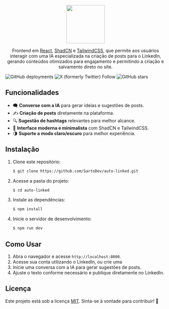 <p align="center" dir="auto">
<a href="https://auto-linked.vercel.app" rel="nofollow">
<img src="https://auto-linked.vercel.app/favicon.ico" width=120>
</a>
</p>

<p align="center" dir="auto">
Frontend em <a href="https://react.dev" rel="nofollow">React</a>, <a href="https://ui.shadcn.com" rel="nofollow">ShadCN</a> e <a href="http://tailwindcss.com" rel="nofollow">TailwindCSS</a>, que permite aos usuários interagir com uma IA especializada na criação de posts para o LinkedIn, gerando conteúdos otimizados para engajamento e permitindo a criação e salvamento direto no site.
</p>

![GitHub deployments](https://img.shields.io/github/deployments/SartoDev/auto-linked/production?link=https%3A%2F%2Fauto-linked.vercel.app%2F)
![X (formerly Twitter) Follow](https://img.shields.io/twitter/follow/sarto_leonardo)
![GitHub stars](https://img.shields.io/github/stars/SartoDev/auto-linked?style=social)

## Funcionalidades
- 🗨️ **Converse com a IA** para gerar ideias e sugestões de posts.
- ✍️ **Criação de posts** diretamente na plataforma.
- 🔍 **Sugestão de hashtags** relevantes para melhor alcance.
- 🎨 **Interface moderna e minimalista** com ShadCN e TailwindCSS.
- 🌗 **Suporte a modo claro/escuro** para melhor experiência.

## Instalação
1. Clone este repositório:
   ```bash
   $ git clone https://github.com/SartoDev/auto-linked.git
   ```
2. Acesse a pasta do projeto:
   ```bash
   $ cd auto-linked
   ```
3. Instale as dependências:
   ```bash
   $ npm install
   ```
4. Inicie o servidor de desenvolvimento:
   ```bash
   $ npm run dev
   ```

##  Como Usar
1. Abra o navegador e acesse `http://localhost:8000`.
2. Acesse sua conta utilizando o LinkedIn, ou crie uma
3. Inicie uma conversa com a IA para gerar sugestões de posts.
4. Ajuste o texto conforme necessário e publique diretamente no LinkedIn.

## Licença
Este projeto está sob a licença <a href="https://github.com/SartoDev/auto-linked/blob/main/LICENSE" rel="nofollow">MIT</a>. Sinta-se à vontade para contribuir! 🚀

